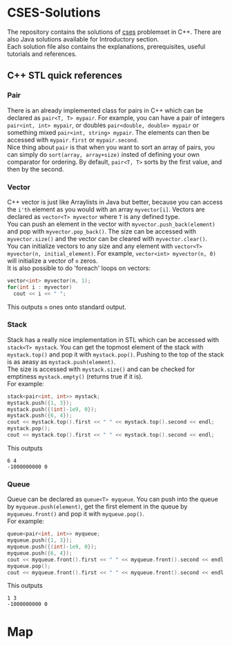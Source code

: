 # CSES-Solutions
The repository contains the solutions of [cses](https://cses.fi/problemset/list/) problemset in C++. There are also Java solutions available for Introductory section.  
Each solution file also contains the explanations, prerequisites, useful tutorials and references.

## C++ STL quick references  
  
  
### Pair
There is an already implemented class for pairs in C++ which can be declared as `pair<T, T> mypair`. For example, you can have a pair of integers `pair<int, int> mypair`, or doubles `pair<double, double> mypair` or something mixed `pair<int, string> mypair`. The elements can then be accessed with `mypair.first` or `mypair.second`.  
Nice thing about `pair` is that when you want to sort an array of pairs, you can simply do `sort(array, array+size)` insted of defining your own comparator for ordering. By default, `pair<T, T>` sorts by the first value, and then by the second.  

### Vector
C++ vector is just like Arraylists in Java but better, because you can access the `i'th` element as you would with an array `myvector[i]`. Vectors are declared as `vector<T> myvector` where `T` is any defined type.  
You can push an element in the vector with `myvector.push_back(element)` and pop with `myvector.pop_back()`. The size can be accessed with `myvector.size()` and the vector can be cleared with `myvector.clear()`.  
You can initialize vectors to any size and any element with `vector<T> myvector(n, initial_element)`. For example, `vector<int> myvector(n, 0)` will initialize a vector of `n` zeros.  
It is also possible to do 'foreach' loops on vectors:
```C++
vector<int> myvector(n, 1);
for(int i : myvector)
  cout << i << " ";
```
This outputs `n` ones onto standard output.

### Stack  
Stack has a really nice implementation in STL which can be accessed with `stack<T> mystack`. You can get the topmost element of the stack with `mystack.top()` and pop it with `mystack.pop()`. Pushing to the top of the stack is as aeasy as `mystack.push(element)`.  
The size is accessed with `mystack.size()` and can be checked for emptiness `mystack.empty()` (returns true if it is).  
For example:
```C++
stack<pair<int, int>> mystack;
mystack.push({1, 3});
mystack.push({(int)-1e9, 0});
mystack.push({6, 4});
cout << mystack.top().first << " " << mystack.top().second << endl;
mystack.pop();
cout << mystack.top().first << " " << mystack.top().second << endl;
```
This outputs
```
6 4
-1000000000 0
```

### Queue
Queue can be declared as `queue<T> myqueue`. You can push into the queue by `myqueue.push(element)`, get the first element in the queue by `myqueueu.front()` and pop it with `myqueue.pop()`.  
For example:
```C++
queue<pair<int, int>> myqueue;
myqueue.push({1, 3});
myqueue.push({(int)-1e9, 0});
myqueue.push({6, 4});
cout << myqueue.front().first << " " << myqueue.front().second << endl;
myqueue.pop();
cout << myqueue.front().first << " " << myqueue.front().second << endl;
```
This outputs
```
1 3
-1000000000 0
```

# Map
